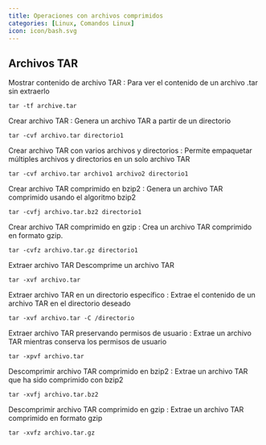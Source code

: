```yaml
---
title: Operaciones con archivos comprimidos
categories: [Linux, Comandos Linux]
icon: icon/bash.svg
---
```


## Archivos TAR

Mostrar contenido de archivo TAR
: Para ver el contenido de un archivo .tar sin extraerlo
```terminal
tar -tf archive.tar
```

Crear archivo TAR
: Genera un archivo TAR a partir de un directorio
```terminal
tar -cvf archivo.tar directorio1
```

Crear archivo TAR con varios archivos y directorios
: Permite empaquetar múltiples archivos y directorios en un solo archivo TAR
```terminal
tar -cvf archivo.tar archivo1 archivo2 directorio1
```

Crear archivo TAR comprimido en bzip2
: Genera un archivo TAR comprimido usando el algoritmo bzip2
```terminal
tar -cvfj archivo.tar.bz2 directorio1
```

Crear archivo TAR comprimido en gzip
: Crea un archivo TAR comprimido en formato gzip.
```terminal
tar -cvfz archivo.tar.gz directorio1
```

Extraer archivo TAR
Descomprime un archivo TAR
```tar
tar -xvf archivo.tar
```

Extraer archivo TAR en un directorio específico
: Extrae el contenido de un archivo TAR en el directorio deseado
```terminal
tar -xvf archivo.tar -C /directorio
```

Extraer archivo TAR preservando permisos de usuario
: Extrae un archivo TAR mientras conserva los permisos de usuario
```terminal
tar -xpvf archivo.tar
```

Descomprimir archivo TAR comprimido en bzip2
: Extrae un archivo TAR que ha sido comprimido con bzip2
```terminal
tar -xvfj archivo.tar.bz2
```

Descomprimir archivo TAR comprimido en gzip
: Extrae un archivo TAR comprimido en formato gzip
```terminal
tar -xvfz archivo.tar.gz
```